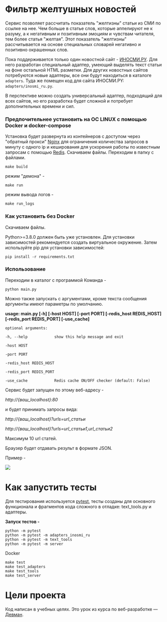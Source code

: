 # Фильтр желтушных новостей

Сервис позволяет рассчитать показатель "желтизны" статьи из СМИ по ссылке на нее. Чем больше в статье слов, которые аппелируют не к разуму, а к негативным и позитивным эмоциям и чувствам читателя, тем более статья "желтая". Этот показатель "желтизны" рассчитывается на основе специальных словарей негативно и позитивно окрашенных слов.

Пока поддерживается только один новостной сайт - [ИНОСМИ.РУ](https://inosmi.ru/). Для него разработан специальный адаптер, умеющий выделять текст статьи на фоне остальной HTML разметки. Для других новостных сайтов потребуются новые адаптеры, все они будут находиться в каталоге `adapters`. Туда же помещен код для сайта ИНОСМИ.PY: `adapters/inosmi_ru.py`.

В перспективе можно создать универсальный адаптер, подходящий для всех сайтов, но его разработка будет сложной и потребует дополнительных времени и сил.


### Предпочительнее установить на ОС LINUX с помощью Docker и docker-compose

Установка будет развернута из контейнеров с доступом через "обратный прокси" [Nginx](https://nginx.org/ru/) для ограничения количества запросов в минуту с одного ip и кеширования для ускорения работы по известным запросам c помощью [Redis](https://redis.io/).
Скачиваем файлы.
Переходим в папку с файлами.

```
make build
```
режим "демона" -

```
make run
```
режим вывода логов -

```
make run_logs
```

### Как установить без Docker

Скачиваем файлы. 

Python>=3.8.0 должен быть уже установлен. Для установки зависимостей рекомендуется создать виртуальное окружение. 
Затем используйте pip для установки зависимостей:

```
pip install -r requirements.txt
```

### Использование

Переходим в каталог с программой
Команда -

```
python main.py
```

Можно также запускать с аргументами, кроме текста сообщения аргументы имеют параметры по умолчанию.

**usage: main.py [-h] [-host HOST] [-port PORT] [-redis_host REDIS_HOST] [-redis_port REDIS_PORT] [-use_cache]**


`optional arguments:`


`-h, --help            show this help message and exit`

`-host HOST`

`-port PORT`

`-redis_host REDIS_HOST`

`-redis_port REDIS_PORT`

`-use_cache            Redis cache ON/OFF checker (default: False)`

Сервис будет запущен по этому веб-адресу -

*http://{ваш_localhost}:80*

и будет принимать запросы вида:

*http://{ваш_localhost}?urls=url_статьи*

*http://{ваш_localhost}?urls=url_статьи1,url_статьи2*

Максимум 10 url статей.

Браузер будет отдавать результ в формате JSON.

Пример -

![](https://i.ibb.co/4WYKQS8/image.png)

# Как запустить тесты

Для тестирования используется [pytest](https://docs.pytest.org/en/latest/), тесты созданы для основного функционала и фрагментов кода сложного в отладке: text_tools.py и адаптеры. 

**Запуск тестов -**
```
python -m pytest
python -m pytest -m adapters_inosmi_ru
python -m pytest -m text_tools
python -m pytest -m server
```

Docker
```
make test
make test_adapters
make test_tools
make test_server
```

# Цели проекта

Код написан в учебных целях. Это урок из курса по веб-разработке — [Девман](https://dvmn.org).
